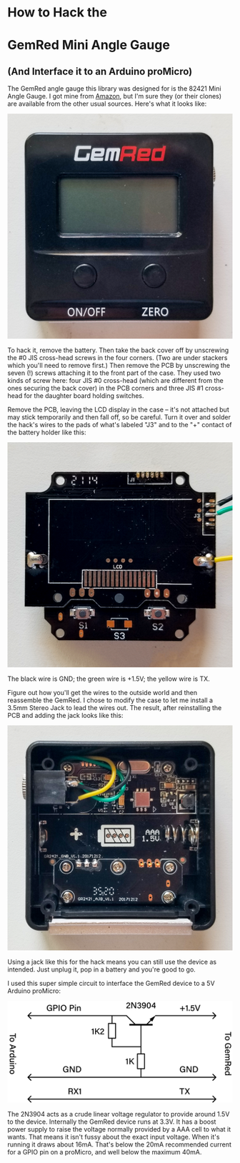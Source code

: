 # How to Hack the 
# GemRed Mini Angle Gauge
## (And Interface it to an Arduino proMicro)

The GemRed angle gauge this library was designed for is the 82421 Mini Angle Gauge. I got mine 
from [Amazon](https://amazon.com/dp/B078JNS7V6), but I'm sure they (or their clones) are available 
from the other usual sources. Here's what it looks like:

![Photo of a GemRed Mini Angle Gauge](./GemRedMiniAngleGaugeFront.png "GemRed Mini Angle Gauge")

To hack it, remove the battery. Then take the back cover off by unscrewing the #0 JIS cross-head 
screws in the four corners. (Two are under stackers which you'll need to remove first.) Then 
remove the PCB by unscrewing the seven (!) screws attaching it to the front part of the case. They 
used two kinds of screw here: four JIS #0 cross-head (which are different from the ones securing the 
back cover) in the PCB corners and three JIS #1 cross-head for the daughter board holding switches.

Remove the PCB, leaving the LCD display in the case &ndash; it's not attached but may stick 
temporarily and then fall off, so be careful. Turn it over and solder the hack's wires to the pads 
of what's labeled "J3" and to the "+" contact of the battery holder like this:

![Photo of a GemRed Mini Angle Gauge PCB with hack wires](./GemRedPCBHack.png "GemRed Hack Wires")

The black wire is GND; the green wire is +1.5V; the yellow wire is TX.

Figure out how you'll get the wires to the outside world and then reassemble the GemRed. I chose 
to modify the case to let me install a 3.5mm Stereo Jack to lead the wires out. The result, after 
reinstalling the PCB and adding the jack looks like this: 

![Photo of a GemRed Mini Angle Gauge PCB with hack installed](./GemRedMiniAngleGaugeBackNoCover.png "GemRed Hack Installed")

Using a jack like this for the hack means you can still use the device as intended. Just unplug it, 
pop in a battery and you're good to go.

 I used this super simple circuit to interface the GemRed device to a 5V Arduino proMicro:

![Schematic showing GemRed to Arduino interface circuit](./GemRedInterface.png "GemRed Hack Circuit")

The 2N3904 acts as a crude linear voltage regulator to provide around 1.5V to the device. Internally 
the GemRed device runs at 3.3V. It has a boost power supply to raise the voltage normally provided 
by a AAA cell to what it wants. That means it isn't fussy about the exact input voltage. When it's 
running it draws about 16mA. That's below the 20mA recommended current for a GPIO pin on a 
proMicro, and well below the maximum 40mA.